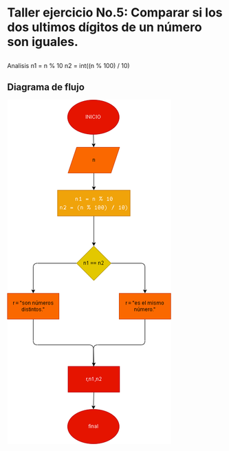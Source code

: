 # Taller  ejercicio No.5: Comparar si los dos ultimos dígitos de un número son iguales.

##
Analisis
n1 = n % 10
n2 = int((n % 100) / 10)

## Diagrama de flujo

![Diagrama flujo](diagrama.png "Diagrama de flujo")
